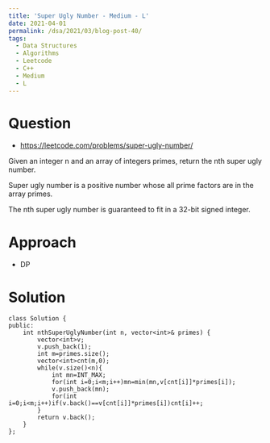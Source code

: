 ```yaml
---
title: 'Super Ugly Number - Medium - L'
date: 2021-04-01
permalink: /dsa/2021/03/blog-post-40/
tags:
  - Data Structures
  - Algorithms
  - Leetcode
  - C++
  - Medium
  - L
---
```


# Question

- https://leetcode.com/problems/super-ugly-number/

Given an integer n and an array of integers primes, return the nth super ugly number.

Super ugly number is a positive number whose all prime factors are in the array primes.

The nth super ugly number is guaranteed to fit in a 32-bit signed integer.

# Approach

- DP

# Solution
```
class Solution {
public:
    int nthSuperUglyNumber(int n, vector<int>& primes) {
        vector<int>v;
        v.push_back(1);
        int m=primes.size();
        vector<int>cnt(m,0);
        while(v.size()<n){
            int mn=INT_MAX;
            for(int i=0;i<m;i++)mn=min(mn,v[cnt[i]]*primes[i]);
            v.push_back(mn);
            for(int i=0;i<m;i++)if(v.back()==v[cnt[i]]*primes[i])cnt[i]++;
        }
        return v.back();
    }
};
```